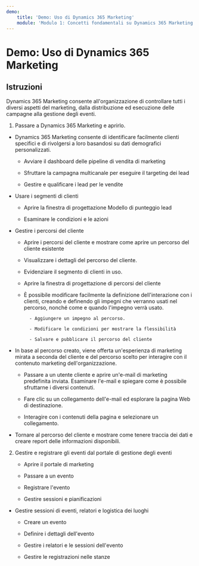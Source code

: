 ```yaml
---
demo:
    title: 'Demo: Uso di Dynamics 365 Marketing'
    module: 'Modulo 1: Concetti fondamentali su Dynamics 365 Marketing'
---
```


# Demo: Uso di Dynamics 365 Marketing

## Istruzioni

Dynamics 365 Marketing consente all'organizzazione di controllare tutti i diversi aspetti del marketing, dalla distribuzione ed esecuzione delle campagne alla gestione degli eventi. 

1. Passare a Dynamics 365 Marketing e aprirlo.

- Dynamics 365 Marketing consente di identificare facilmente clienti specifici e di rivolgersi a loro basandosi su dati demografici personalizzati. 

	- Avviare il dashboard delle pipeline di vendita di marketing

	- Sfruttare la campagna multicanale per eseguire il targeting dei lead

	- Gestire e qualificare i lead per le vendite

- Usare i segmenti di clienti

	- Aprire la finestra di progettazione Modello di punteggio lead

	- Esaminare le condizioni e le azioni

- Gestire i percorsi del cliente 

	- Aprire i percorsi del cliente e mostrare come aprire un percorso del cliente esistente 

	- Visualizzare i dettagli del percorso del cliente.

	- Evidenziare il segmento di clienti in uso. 

	- Aprire la finestra di progettazione di percorsi del cliente

	- È possibile modificare facilmente la definizione dell'interazione con i clienti, creando e definendo gli impegni che verranno usati nel percorso, nonché come e quando l'impegno verrà usato. 

     		- Aggiungere un impegno al percorso.

     		- Modificare le condizioni per mostrare la flessibilità

     		- Salvare e pubblicare il percorso del cliente

- In base al percorso creato, viene offerta un'esperienza di marketing mirata a seconda del cliente e del percorso scelto per interagire con il contenuto marketing dell'organizzazione. 

	- Passare a un utente cliente e aprire un'e-mail di marketing predefinita inviata. Esaminare l'e-mail e spiegare come è possibile sfruttarne i diversi contenuti. 

	- Fare clic su un collegamento dell'e-mail ed esplorare la pagina Web di destinazione. 

	- Interagire con i contenuti della pagina e selezionare un collegamento. 

- Tornare al percorso del cliente e mostrare come tenere traccia dei dati e creare report delle informazioni disponibili. 

2. Gestire e registrare gli eventi dal portale di gestione degli eventi

	- Aprire il portale di marketing

	- Passare a un evento

	- Registrare l'evento

	- Gestire sessioni e pianificazioni

- Gestire sessioni di eventi, relatori e logistica dei luoghi

	- Creare un evento

	- Definire i dettagli dell'evento

	- Gestire i relatori e le sessioni dell'evento

	- Gestire le registrazioni nelle stanze


